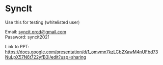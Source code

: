 # SyncIt
Use this for testing (whitelisted user)

Email: syncit.prod@gmail.com  
Password: syncit2021


Link to PPT: https://docs.google.com/presentation/d/1_omvmn7kzLCb2XawM4nUFbd73NuLpX57N6t722yfB3I/edit?usp=sharing


